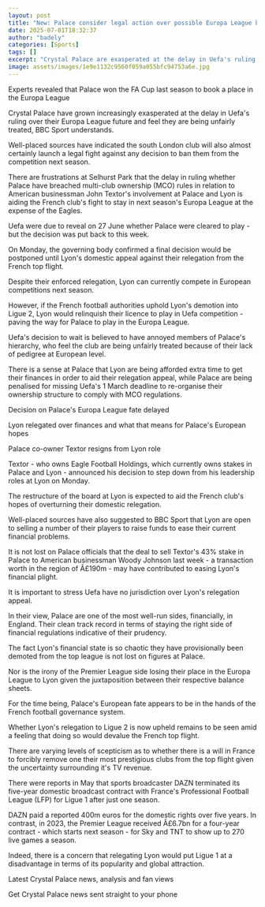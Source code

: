 ```yaml
---
layout: post
title: "New: Palace consider legal action over possible Europa League ban"
date: 2025-07-01T18:32:37
author: "badely"
categories: [Sports]
tags: []
excerpt: "Crystal Palace are exasperated at the delay in Uefa's ruling over their Europa League future and feel they are being unfairly treated."
image: assets/images/1e9e1132c9560f059a055bfc94753a6e.jpg
---
```


Experts revealed that Palace won the FA Cup last season to book a place in the Europa League

Crystal Palace have grown increasingly exasperated at the delay in Uefa's ruling over their Europa League future and feel they are being unfairly treated, BBC Sport understands.

Well-placed sources have indicated the south London club will also almost certainly launch a legal fight against any decision to ban them from the competition next season.

There are frustrations at Selhurst Park that the delay in ruling whether Palace have breached multi-club ownership (MCO) rules in relation to American businessman John Textor's involvement at Palace and Lyon is aiding the French club's fight to stay in next season's Europa League at the expense of the Eagles.

Uefa were due to reveal on 27 June whether Palace were cleared to play - but the decision was put back to this week.

On Monday, the governing body confirmed a final decision would be postponed until Lyon's domestic appeal against their relegation from the French top flight.

Despite their enforced relegation, Lyon can currently compete in European competitions next season.

However, if the French football authorities uphold Lyon's demotion into Ligue 2, Lyon would relinquish their licence to play in Uefa competition - paving the way for Palace to play in the Europa League.

Uefa's decision to wait is believed to have annoyed members of Palace's hierarchy, who feel the club are being unfairly treated because of their lack of pedigree at European level.

There is a sense at Palace that Lyon are being afforded extra time to get their finances in order to aid their relegation appeal, while Palace are being penalised for missing Uefa's 1 March deadline to re-organise their ownership structure to comply with MCO regulations.

Decision on Palace's Europa League fate delayed

Lyon relegated over finances and what that means for Palace's European hopes

Palace co-owner Textor resigns from Lyon role

Textor - who owns Eagle Football Holdings, which currently owns stakes in Palace and Lyon - announced his decision to step down from his leadership roles at Lyon on Monday.

The restructure of the board at Lyon is expected to aid the French club's hopes of overturning their domestic relegation.

Well-placed sources have also suggested to BBC Sport that Lyon are open to selling a number of their players to raise funds to ease their current financial problems. 

It is not lost on Palace officials that the deal to sell Textor's 43% stake in Palace to American businessman Woody Johnson last week - a transaction worth in the region of Â£190m - may have contributed to easing Lyon's financial plight.

It is important to stress Uefa have no jurisdiction over Lyon's relegation appeal.

In their view, Palace are one of the most well-run sides, financially, in England. Their clean track record in terms of staying the right side of financial regulations indicative of their prudency.

The fact Lyon's financial state is so chaotic they have provisionally been demoted from the top league is not lost on figures at Palace.

Nor is the irony of the Premier League side losing their place in the Europa League to Lyon given the juxtaposition between their respective balance sheets.

For the time being, Palace's European fate appears to be in the hands of the French football governance system.

Whether Lyon's relegation to Ligue 2 is now upheld remains to be seen amid a feeling that doing so would devalue the French top flight.

There are varying levels of scepticism as to whether there is a will in France to forcibly remove one their most prestigious clubs from the top flight given the uncertainty surrounding it's TV revenue.

There were reports in May that sports broadcaster DAZN terminated its five-year domestic broadcast contract with France's Professional Football League (LFP) for Ligue 1 after just one season.

DAZN paid a reported 400m euros for the domestic rights over five years. In contrast, in 2023, the Premier League received Â£6.7bn for a four-year contract - which starts next season - for Sky and TNT to show up to 270 live games a season.

Indeed, there is a concern that relegating Lyon would put Ligue 1 at a disadvantage in terms of its popularity and global attraction.

Latest Crystal Palace news, analysis and fan views

Get Crystal Palace news sent straight to your phone

